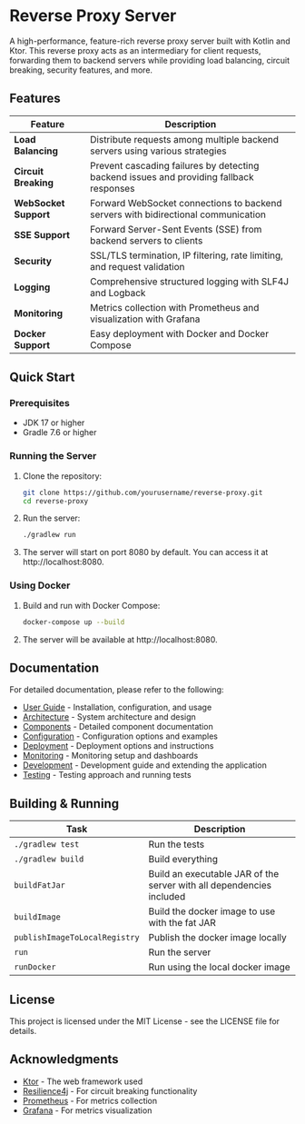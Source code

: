 # Reverse Proxy Server

A high-performance, feature-rich reverse proxy server built with Kotlin and Ktor. This reverse proxy acts as an intermediary for client requests, forwarding them to backend servers while providing load balancing, circuit breaking, security features, and more.

## Features

| Feature                | Description                                                                                       |
|------------------------|---------------------------------------------------------------------------------------------------|
| **Load Balancing**     | Distribute requests among multiple backend servers using various strategies                       |
| **Circuit Breaking**   | Prevent cascading failures by detecting backend issues and providing fallback responses           |
| **WebSocket Support**  | Forward WebSocket connections to backend servers with bidirectional communication                 |
| **SSE Support**        | Forward Server-Sent Events (SSE) from backend servers to clients                                  |
| **Security**           | SSL/TLS termination, IP filtering, rate limiting, and request validation                          |
| **Logging**            | Comprehensive structured logging with SLF4J and Logback                                           |
| **Monitoring**         | Metrics collection with Prometheus and visualization with Grafana                                 |
| **Docker Support**     | Easy deployment with Docker and Docker Compose                                                    |

## Quick Start

### Prerequisites

- JDK 17 or higher
- Gradle 7.6 or higher

### Running the Server

1. Clone the repository:
   ```bash
   git clone https://github.com/yourusername/reverse-proxy.git
   cd reverse-proxy
   ```

2. Run the server:
   ```bash
   ./gradlew run
   ```

3. The server will start on port 8080 by default. You can access it at http://localhost:8080.

### Using Docker

1. Build and run with Docker Compose:
   ```bash
   docker-compose up --build
   ```

2. The server will be available at http://localhost:8080.

## Documentation

For detailed documentation, please refer to the following:

- [User Guide](docs/user-guide.md) - Installation, configuration, and usage
- [Architecture](docs/architecture.md) - System architecture and design
- [Components](docs/components.md) - Detailed component documentation
- [Configuration](docs/configuration.md) - Configuration options and examples
- [Deployment](docs/deployment.md) - Deployment options and instructions
- [Monitoring](docs/monitoring.md) - Monitoring setup and dashboards
- [Development](docs/development.md) - Development guide and extending the application
- [Testing](docs/testing.md) - Testing approach and running tests

## Building & Running

| Task                          | Description                                                          |
|-------------------------------|----------------------------------------------------------------------|
| `./gradlew test`              | Run the tests                                                        |
| `./gradlew build`             | Build everything                                                     |
| `buildFatJar`                 | Build an executable JAR of the server with all dependencies included |
| `buildImage`                  | Build the docker image to use with the fat JAR                       |
| `publishImageToLocalRegistry` | Publish the docker image locally                                     |
| `run`                         | Run the server                                                       |
| `runDocker`                   | Run using the local docker image                                     |

## License

This project is licensed under the MIT License - see the LICENSE file for details.

## Acknowledgments

- [Ktor](https://ktor.io/) - The web framework used
- [Resilience4j](https://github.com/resilience4j/resilience4j) - For circuit breaking functionality
- [Prometheus](https://prometheus.io/) - For metrics collection
- [Grafana](https://grafana.com/) - For metrics visualization
